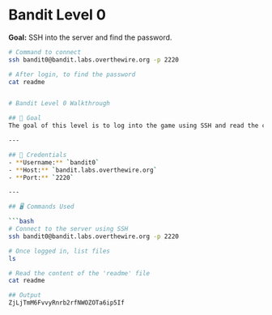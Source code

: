 # Bandit Level 0

**Goal:** SSH into the server and find the password.

```bash
# Command to connect
ssh bandit0@bandit.labs.overthewire.org -p 2220

# After login, to find the password
cat readme


# Bandit Level 0 Walkthrough

## 🧠 Goal
The goal of this level is to log into the game using SSH and read the contents of a file called `readme`.

---

## 🔐 Credentials
- **Username:** `bandit0`
- **Host:** `bandit.labs.overthewire.org`
- **Port:** `2220`

---

## 🖥️ Commands Used

```bash
# Connect to the server using SSH
ssh bandit0@bandit.labs.overthewire.org -p 2220

# Once logged in, list files
ls

# Read the content of the 'readme' file
cat readme

## Output
ZjLjTmM6FvvyRnrb2rfNWOZOTa6ip5If
